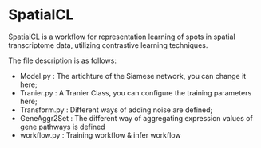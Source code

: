 # SpatialCL

SpatialCL is a workflow for representation learning of spots in spatial transcriptome data, utilizing contrastive learning techniques.

The file description is as follows:

- Model.py : The artichture of the Siamese network, you can change it here;
- Tranier.py : A Tranier Class, you can configure the training parameters here;
- Transform.py : Different ways of adding noise are defined;
- GeneAggr2Set : The different way of aggregating expression values of gene pathways is defined
- workflow.py : Training workflow & infer workflow
